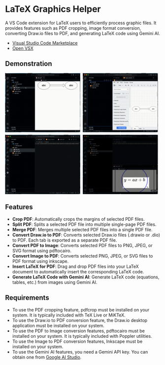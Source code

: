 # LaTeX Graphics Helper

A VS Code extension for LaTeX users to efficiently process graphic files. It provides features such as PDF cropping, image format conversion, converting Draw.io files to PDF, and generating LaTeX code using Gemini AI.

- [Visual Studio Code Marketplace](https://marketplace.visualstudio.com/items?itemName=naatin777.latex-graphics-helper)
- [Open VSX](https://open-vsx.org/extension/naatin777/latex-graphics-helper)

## Demonstration

<div style="display: flex; flex-wrap: wrap; gap: 8px;">
  <img src="gif/1.gif" alt="GIF 1" style="width: calc(50% - 8px);">
  <img src="gif/2.gif" alt="GIF 2" style="width: calc(50% - 8px);">
  <img src="gif/3.gif" alt="GIF 3" style="width: calc(50% - 8px);">
  <img src="gif/4.gif" alt="GIF 4" style="width: calc(50% - 8px);">
</div>

## Features

-   **Crop PDF**: Automatically crops the margins of selected PDF files.
-   **Split PDF**: Splits a selected PDF file into multiple single-page PDF files.
-   **Merge PDF**: Merges multiple selected PDF files into a single PDF file.
-   **Convert Draw\.io to PDF**: Converts selected Draw\.io files (.drawio or .dio) to PDF. Each tab is exported as a separate PDF file.
-   **Convert PDF to Image**: Converts selected PDF files to PNG, JPEG, or SVG format using pdftocairo.
-   **Convert Image to PDF**: Converts selected PNG, JPEG, or SVG files to PDF format using inkscape.
-   **Insert LaTeX for PDF**: Drag and drop PDF files into your LaTeX document to automatically insert the corresponding LaTeX code.
-   **Generate LaTeX Code with Gemini AI**: Generate LaTeX code (equations, tables, etc.) from images using Gemini AI.

## Requirements

-   To use the PDF cropping feature, pdfcrop must be installed on your system. It is typically included with TeX Live or MiKTeX.
-   To use the Draw\.io to PDF conversion feature, the Draw\.io desktop application must be installed on your system.
-   To use the PDF to Image conversion features, pdftocairo must be installed on your system. It is typically included with Poppler utilities.
-   To use the Image to PDF conversion features, Inkscape must be installed on your system.
-   To use the Gemini AI features, you need a Gemini API key. You can obtain one from [Google AI Studio](https://aistudio.google.com/app/apikey).
